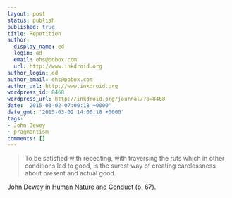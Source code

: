 ```yaml
---
layout: post
status: publish
published: true
title: Repetition
author:
  display_name: ed
  login: ed
  email: ehs@pobox.com
  url: http://www.inkdroid.org
author_login: ed
author_email: ehs@pobox.com
author_url: http://www.inkdroid.org
wordpress_id: 8468
wordpress_url: http://inkdroid.org/journal/?p=8468
date: '2015-03-02 07:00:18 +0000'
date_gmt: '2015-03-02 14:00:18 +0000'
tags:
- John Dewey
- pragmantism
comments: []
---
```

<blockquote>
<p>To be satisfied with repeating, with traversing the ruts which in other conditions led to good, is the surest way of creating carelessness about present and actual good.</p>
</blockquote>
<p><a href="https://en.wikipedia.org/wiki/John_Dewey">John Dewey</a> in <a href="https://archive.org/details/humannatureandco011182mbp">Human Nature and Conduct</a> (p. 67).</p>
